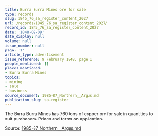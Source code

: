 ```yaml
---
title: Burra Burra Mines ore for sale
type: records
slug: 1845_76_sa_register_content_2027
url: /records/1845_76_sa_register_content_2027/
record_id: 1845_76_sa_register_content_2027
date: '1848-02-09'
date_display: null
volume: null
issue_number: null
page: '1'
article_type: advertisement
issue_reference: 9 February 1848, page 1
people_mentioned: []
places_mentioned:
- Burra Burra Mines
topics:
- mining
- sale
- business
source_document: 1985-87_Northern__Argus.md
publication_slug: sa-register
---
```


The Burra Burra Mines has 760 tons of copper ore for sale in quantities to suit purchasers.  Prices and terms on application.

Source: [1985-87_Northern__Argus.md](/downloads/markdown/1985-87_Northern__Argus.md)
